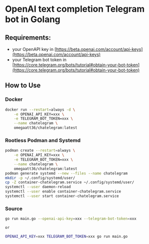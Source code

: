 OpenAI text completion Telegram bot in Golang
======================

## Requirements:
- your OpenAPI key in [https://beta.openai.com/account/api-keys](https://beta.openai.com/account/api-keys)
- your Telegram bot token in [https://core.telegram.org/bots/tutorial#obtain-your-bot-token](https://core.telegram.org/bots/tutorial#obtain-your-bot-token)

## How to Use

### Docker
```bash
docker run --restart=always -d \
    -e OPENAI_API_KEY=xxx \
    -e TELEGRAM_BOT_TOKEN=xxx \
    --name chatelegram \
    omegaatt36/chatelegram:latest
```

### Rootless Podman and Systemd
```bash
podman create --restart=always \
    -e OPENAI_API_KEY=xxx \
    -e TELEGRAM_BOT_TOKEN=xxx \
    --name chatelegram \
    omegaatt36/chatelegram:latest
podman generate systemd --new --files --name chatelegram
mkdir -p ~/.config/systemd/user/
cp -Z container-chatelegram.service ~/.config/systemd/user/
systemctl --user daemon-reload
systemctl --user enable container-chatelegram.service
systemctl --user start container-chatelegram.service
```

### Source
```bash
go run main.go --openai-api-key=xxx --telegram-bot-token=xxx

or 

OPENAI_API_KEY=xxx TELEGRAM_BOT_TOKEN=xxx go run main.go
```
